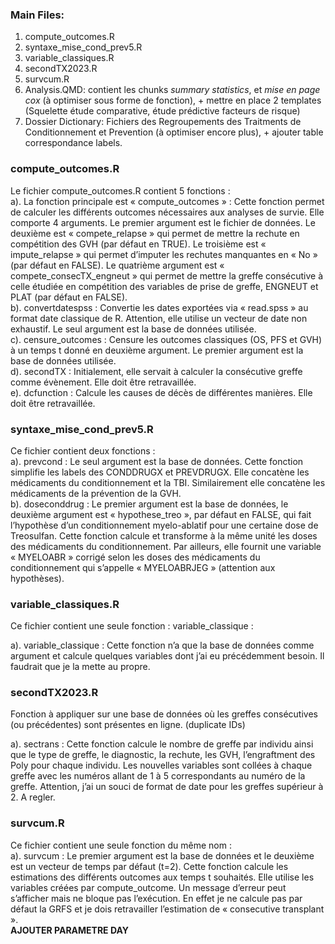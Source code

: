 ### Main Files:
1.	compute_outcomes.R
2.	syntaxe_mise_cond_prev5.R
3.	variable_classiques.R
4.	secondTX2023.R
5.	survcum.R 
8.	Analysis.QMD: contient les chunks *summary statistics*, et *mise en page cox* (à optimiser sous forme de fonction), + mettre en place 2 templates (Squelette étude comparative, étude prédictive facteurs de risque) 
9.	Dossier Dictionary: Fichiers des Regroupements des Traitments de Conditionnement et Prevention (à optimiser encore plus), + ajouter table correspondance labels.

###	compute_outcomes.R
Le fichier compute_outcomes.R contient 5 fonctions :  
a).	La fonction principale est « compute_outcomes » : Cette fonction permet de calculer les différents outcomes nécessaires aux analyses de survie. Elle comporte 4 arguments. Le premier argument est le fichier de données. Le deuxième est « compete_relapse » qui permet de mettre la rechute en compétition des GVH (par défaut en TRUE). Le troisième est « impute_relapse » qui permet d’imputer les rechutes manquantes en « No » (par défaut en FALSE). Le quatrième argument est « compete_consecTX_engneut » qui permet de mettre la greffe consécutive à celle étudiée en compétition des variables de prise de greffe, ENGNEUT et PLAT (par défaut en FALSE).  
b).	convertdatespss : Convertie les dates exportées via « read.spss » au format date classique de R. Attention, elle utilise un vecteur de date non exhaustif. Le seul argument est la base de données utilisée.  
c).	censure_outcomes : Censure les outcomes classiques (OS, PFS et GVH) à un temps t donné en deuxième argument. Le premier argument est la base de données utilisée.  
d).	secondTX : Initialement, elle servait à calculer la consécutive greffe comme évènement. Elle doit être retravaillée.  
e).	dcfunction : Calcule les causes de décès de différentes manières. Elle doit être retravaillée.  

###	syntaxe_mise_cond_prev5.R
Ce fichier contient deux fonctions :  
  a).	prevcond : Le seul argument est la base de données. Cette fonction simplifie les labels des CONDDRUGX et PREVDRUGX. Elle concatène les médicaments du   conditionnement et la TBI. Similairement elle concatène les médicaments de la prévention de la GVH.  
  b).	doseconddrug : Le premier argument est la base de données, le deuxième argument est « hypothese_treo », par défaut en FALSE, qui fait l’hypothèse d’un conditionnement myelo-ablatif pour une certaine dose de Treosulfan. Cette fonction calcule et transforme à la même unité les doses des médicaments du conditionnement. Par ailleurs, elle fournit une variable « MYELOABR » corrigé selon les doses des médicaments du conditionnement qui s’appelle « MYELOABRJEG » (attention aux hypothèses).  

###	variable_classiques.R
Ce fichier contient une seule fonction : variable_classique :  

a).	variable_classique : Cette fonction n’a que la base de données comme argument et calcule quelques variables dont j’ai eu précédemment besoin. Il faudrait que je la mette au propre.  

###	secondTX2023.R
Fonction à appliquer sur une base de données où les greffes consécutives (ou précédentes) sont présentes en ligne. (duplicate IDs)

a).	sectrans : Cette fonction calcule le nombre de greffe par individu ainsi que le type de greffe, le diagnostic, la rechute, les GVH, l’engraftment des Poly pour chaque individu. Les nouvelles variables sont collées à chaque greffe avec les numéros allant de 1 à 5 correspondants au numéro de la greffe. Attention, j’ai un souci de format de date pour les greffes supérieur à 2. A regler.  

###	survcum.R
Ce fichier contient une seule fonction du même nom :  
a).	survcum : Le premier argument est la base de données et le deuxième est un vecteur de temps par défaut (t=2). Cette fonction calcule les estimations des différents outcomes aux temps t souhaités. Elle utilise les variables créées par compute_outcome. Un message d’erreur peut s’afficher mais ne bloque pas l’exécution. En effet je ne calcule pas par défaut la GRFS et je dois retravailler l’estimation de « consecutive transplant ».   
**AJOUTER PARAMETRE DAY**
 

